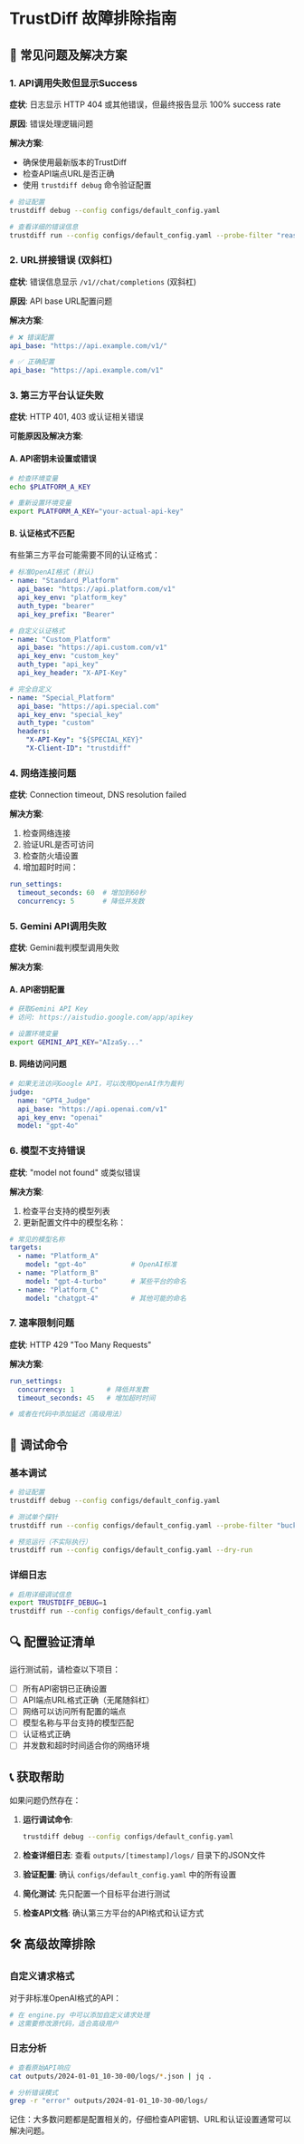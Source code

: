 # TrustDiff 故障排除指南

## 🚨 常见问题及解决方案

### 1. API调用失败但显示Success

**症状**: 日志显示 HTTP 404 或其他错误，但最终报告显示 100% success rate

**原因**: 错误处理逻辑问题

**解决方案**:
- 确保使用最新版本的TrustDiff
- 检查API端点URL是否正确
- 使用 `trustdiff debug` 命令验证配置

```bash
# 验证配置
trustdiff debug --config configs/default_config.yaml

# 查看详细的错误信息
trustdiff run --config configs/default_config.yaml --probe-filter "reasoning_bucket"
```

### 2. URL拼接错误 (双斜杠)

**症状**: 错误信息显示 `/v1//chat/completions` (双斜杠)

**原因**: API base URL配置问题

**解决方案**:
```yaml
# ❌ 错误配置
api_base: "https://api.example.com/v1/"

# ✅ 正确配置
api_base: "https://api.example.com/v1"
```

### 3. 第三方平台认证失败

**症状**: HTTP 401, 403 或认证相关错误

**可能原因及解决方案**:

#### A. API密钥未设置或错误
```bash
# 检查环境变量
echo $PLATFORM_A_KEY

# 重新设置环境变量
export PLATFORM_A_KEY="your-actual-api-key"
```

#### B. 认证格式不匹配
有些第三方平台可能需要不同的认证格式：

```yaml
# 标准OpenAI格式 (默认)
- name: "Standard_Platform"
  api_base: "https://api.platform.com/v1"
  api_key_env: "platform_key"
  auth_type: "bearer"
  api_key_prefix: "Bearer"

# 自定义认证格式
- name: "Custom_Platform"
  api_base: "https://api.custom.com/v1"
  api_key_env: "custom_key"
  auth_type: "api_key"
  api_key_header: "X-API-Key"

# 完全自定义
- name: "Special_Platform"
  api_base: "https://api.special.com"
  api_key_env: "special_key"
  auth_type: "custom"
  headers:
    "X-API-Key": "${SPECIAL_KEY}"
    "X-Client-ID": "trustdiff"
```

### 4. 网络连接问题

**症状**: Connection timeout, DNS resolution failed

**解决方案**:
1. 检查网络连接
2. 验证URL是否可访问
3. 检查防火墙设置
4. 增加超时时间：

```yaml
run_settings:
  timeout_seconds: 60  # 增加到60秒
  concurrency: 5       # 降低并发数
```

### 5. Gemini API调用失败

**症状**: Gemini裁判模型调用失败

**解决方案**:

#### A. API密钥配置
```bash
# 获取Gemini API Key
# 访问: https://aistudio.google.com/app/apikey

# 设置环境变量
export GEMINI_API_KEY="AIzaSy..."
```

#### B. 网络访问问题
```yaml
# 如果无法访问Google API，可以改用OpenAI作为裁判
judge:
  name: "GPT4_Judge"
  api_base: "https://api.openai.com/v1"
  api_key_env: "openai"
  model: "gpt-4o"
```

### 6. 模型不支持错误

**症状**: "model not found" 或类似错误

**解决方案**:
1. 检查平台支持的模型列表
2. 更新配置文件中的模型名称：

```yaml
# 常见的模型名称
targets:
  - name: "Platform_A"
    model: "gpt-4o"           # OpenAI标准
  - name: "Platform_B"  
    model: "gpt-4-turbo"      # 某些平台的命名
  - name: "Platform_C"
    model: "chatgpt-4"        # 其他可能的命名
```

### 7. 速率限制问题

**症状**: HTTP 429 "Too Many Requests"

**解决方案**:
```yaml
run_settings:
  concurrency: 1        # 降低并发数
  timeout_seconds: 45   # 增加超时时间

# 或者在代码中添加延迟（高级用法）
```

## 🔧 调试命令

### 基本调试
```bash
# 验证配置
trustdiff debug --config configs/default_config.yaml

# 测试单个探针
trustdiff run --config configs/default_config.yaml --probe-filter "bucket_problem"

# 预览运行（不实际执行）
trustdiff run --config configs/default_config.yaml --dry-run
```

### 详细日志
```bash
# 启用详细调试信息
export TRUSTDIFF_DEBUG=1
trustdiff run --config configs/default_config.yaml
```

## 🔍 配置验证清单

运行测试前，请检查以下项目：

- [ ] 所有API密钥已正确设置
- [ ] API端点URL格式正确（无尾随斜杠）
- [ ] 网络可以访问所有配置的端点
- [ ] 模型名称与平台支持的模型匹配
- [ ] 认证格式正确
- [ ] 并发数和超时时间适合你的网络环境

## 📞 获取帮助

如果问题仍然存在：

1. **运行调试命令**:
   ```bash
   trustdiff debug --config configs/default_config.yaml
   ```

2. **检查详细日志**:
   查看 `outputs/[timestamp]/logs/` 目录下的JSON文件

3. **验证配置**:
   确认 `configs/default_config.yaml` 中的所有设置

4. **简化测试**:
   先只配置一个目标平台进行测试

5. **检查API文档**:
   确认第三方平台的API格式和认证方式

## 🛠️ 高级故障排除

### 自定义请求格式
对于非标准OpenAI格式的API：

```python
# 在 engine.py 中可以添加自定义请求处理
# 这需要修改源代码，适合高级用户
```

### 日志分析
```bash
# 查看原始API响应
cat outputs/2024-01-01_10-30-00/logs/*.json | jq .

# 分析错误模式
grep -r "error" outputs/2024-01-01_10-30-00/logs/
```

记住：大多数问题都是配置相关的，仔细检查API密钥、URL和认证设置通常可以解决问题。 